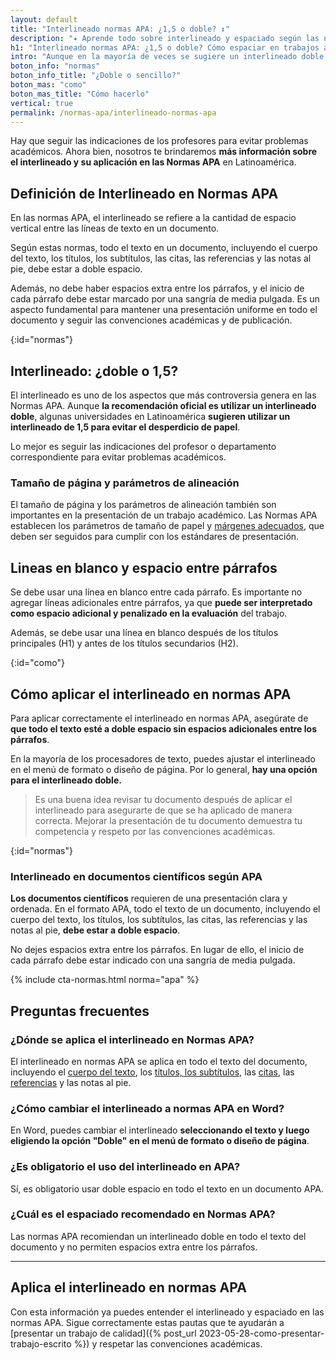 ```yaml
---
layout: default
title: "Interlineado normas APA: ¿1,5 o doble? ↕"
description: "✦ Aprende todo sobre interlineado y espaciado según las normas APA. ↕ Y tú qué opinas: ¿1,5 o doble espacio?"
h1: "Interlineado normas APA: ¿1,5 o doble? Cómo espaciar en trabajos académicos"
intro: "Aunque en la mayoría de veces se sugiere un interlineado doble, también hay quienes recomiendan el uso de un interlineado de 1,5 para evitar el desperdicio de papel"
boton_info: "normas"
boton_info_title: "¿Doble o sencillo?"
boton_mas: "como"
boton_mas_title: "Cómo hacerlo"
vertical: true
permalink: /normas-apa/interlineado-normas-apa
---
```

Hay que seguir las indicaciones de los profesores para evitar problemas académicos. Ahora bien, nosotros te brindaremos **más información sobre el interlineado y su aplicación en las Normas APA** en Latinoamérica.

## Definición de Interlineado en Normas APA

En las normas APA, el interlineado se refiere a la cantidad de espacio vertical entre las líneas de texto en un documento.

Según estas normas, todo el texto en un documento, incluyendo el cuerpo del texto, los títulos, los subtítulos, las citas, las referencias y las notas al pie, debe estar a doble espacio.

Además, no debe haber espacios extra entre los párrafos, y el inicio de cada párrafo debe estar marcado por una sangría de media pulgada. Es un aspecto fundamental para mantener una presentación uniforme en todo el documento y seguir las convenciones académicas y de publicación.
<!-- Anclaje para que la barra fijada no cubra el siguiente subtítulo -->
{:id="normas"}

## Interlineado: ¿doble o 1,5?

El interlineado es uno de los aspectos que más controversia genera en las Normas APA. Aunque **la recomendación oficial es utilizar un interlineado doble**, algunas universidades en Latinoamérica **sugieren utilizar un interlineado de 1,5 para evitar el desperdicio de papel**.

Lo mejor es seguir las indicaciones del profesor o departamento correspondiente para evitar problemas académicos.

### Tamaño de página y parámetros de alineación

El tamaño de página y los parámetros de alineación también son importantes en la presentación de un trabajo académico. Las Normas APA establecen los parámetros de tamaño de papel y [márgenes adecuados]({{'normas-apa/margenes-normas-apa'|relative_url}} "Márgenes APA"), que deben ser seguidos para cumplir con los estándares de presentación.

## Lineas en blanco y espacio entre párrafos

Se debe usar una línea en blanco entre cada párrafo. Es importante no agregar líneas adicionales entre párrafos, ya que **puede ser interpretado como espacio adicional y penalizado en la evaluación** del trabajo.

Además, se debe usar una línea en blanco después de los títulos principales (H1) y antes de los títulos secundarios (H2).
<!-- Anclaje para que la barra fijada no cubra el siguiente subtítulo -->
{:id="como"}

## Cómo aplicar el interlineado en normas APA

Para aplicar correctamente el interlineado en normas APA, asegúrate de **que todo el texto esté a doble espacio sin espacios adicionales entre los párrafos**.

En la mayoría de los procesadores de texto, puedes ajustar el interlineado en el menú de formato o diseño de página. Por lo general, **hay una opción para el interlineado doble.**

>Es una buena idea revisar tu documento después de aplicar el interlineado para asegurarte de que se ha aplicado de manera correcta. Mejorar la presentación de tu documento demuestra tu competencia y respeto por las convenciones académicas.
<!-- Anclaje para que la barra fijada no cubra el siguiente subtítulo -->
{:id="normas"}

### Interlineado en documentos científicos según APA

**Los documentos científicos** requieren de una presentación clara y ordenada. En el formato APA, todo el texto de un documento, incluyendo el cuerpo del texto, los títulos, los subtítulos, las citas, las referencias y las notas al pie, **debe estar a doble espacio**.

No dejes espacios extra entre los párrafos. En lugar de ello, el inicio de cada párrafo debe estar indicado con una sangría de media pulgada.

{% include cta-normas.html norma="apa" %}

## Preguntas frecuentes

### ¿Dónde se aplica el interlineado en Normas APA?

El interlineado en normas APA se aplica en todo el texto del documento, incluyendo el [cuerpo del texto]({{'cuerpo-trabajo-escrito'|relative_url}} "Cuerpo de trabajo"), los [títulos, los subtítulos]({{'normas-apa/titulos-y-subtitulos-normas-apa'|relative_url}} "Títulos y subtítulos APA"), las [citas]({{'normas-apa/citas-normas-apa'|relative_url}} "Citas normas APA"), las [referencias]({{'normas-apa/referencias-bibliograficas-normas-apa'|relative_url}} "Referencias Bibliográficas APA") y las notas al pie.

### ¿Cómo cambiar el interlineado a normas APA en Word?

En Word, puedes cambiar el interlineado **seleccionando el texto y luego eligiendo la opción "Doble" en el menú de formato o diseño de página**.

### ¿Es obligatorio el uso del interlineado en APA?

Sí, es obligatorio usar doble espacio en todo el texto en un documento APA.

### ¿Cuál es el espaciado recomendado en Normas APA?

Las normas APA recomiendan un interlineado doble en todo el texto del documento y no permiten espacios extra entre los párrafos.

----

## Aplica el interlineado en normas APA

Con esta información ya puedes entender el interlineado y espaciado en las normas APA. Sigue correctamente estas pautas que te ayudarán a [presentar un trabajo de calidad]({% post_url 2023-05-28-como-presentar-trabajo-escrito %}) y respetar las convenciones académicas.
